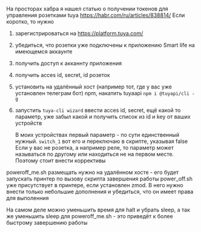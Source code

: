 На просторах хабра я нашел статью о получении токенов для управления розетками tuya
https://habr.com/ru/articles/838814/
Если коротко, то нужно 
1. зарегистрироваться на https://platform.tuya.com/
2. убедиться, что розетки уже подключены к приложению Smart life на имеющемся аккаунте
3. получить доступ к акканнту приложения
4. получить acces id, secret, id розеток
5. установить на удалённый хост (например тот, где у вас уже установлен телеграм бот) npm, накатить tuyaapi ```npm i @tuyapi/cli -g```
6. запустить ```tuya-cli wizard``` ввести acces id, secret, ещё какой то параметр, уже забыл какой и получить список из id и key от ваших устройств

   В моих устройствах первый параметр - по сути единственный нужный. ```switch_1``` вот его и переключаю в скрипте, указывая false
   Если у вас не розетка, а например реле, то параметр может называться по другому или находиться не на первом месте. Поэтому стоит внести коррективы

poweroff_me.sh размещать нужно на удалённом хосте - его будет запускать принтер по вызову скрипта завершения работы
power_off.sh уже присутствует в принтере, если установлен zmod. В него нужно внести только небольшие дополнения и убедиться, что он имеет права для выполенния

На самом деле можно уменьшить время для halt и убрать sleep, а так же уменьшить sleep для poweroff_me.sh - это приведёт к более быстрому завершению работы
